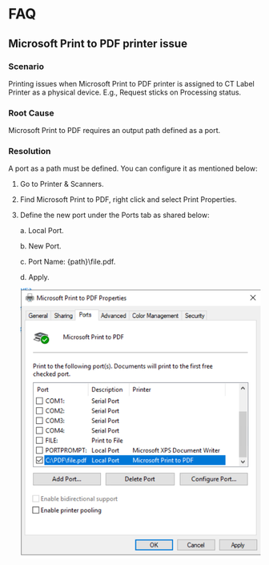 # FAQ

## Microsoft Print to PDF printer issue

### Scenario

Printing issues when Microsoft Print to PDF printer is assigned to CT Label Printer as a physical device. E.g., Request sticks on Processing status.

### Root Cause

Microsoft Print to PDF requires an output path defined as a port.

### Resolution

A port as a path must be defined. You can configure it as mentioned below:

1. Go to Printer & Scanners.

2. Find Microsoft Print to PDF, right click and select Print Properties.

3. Define the new port under the Ports tab as shared below:

    a. Local Port.

    b. New Port.

    c. Port Name: \{path\}\file.pdf.

    d. Apply.

    ![Print to PDF](./media/print-to-pdf.png)
